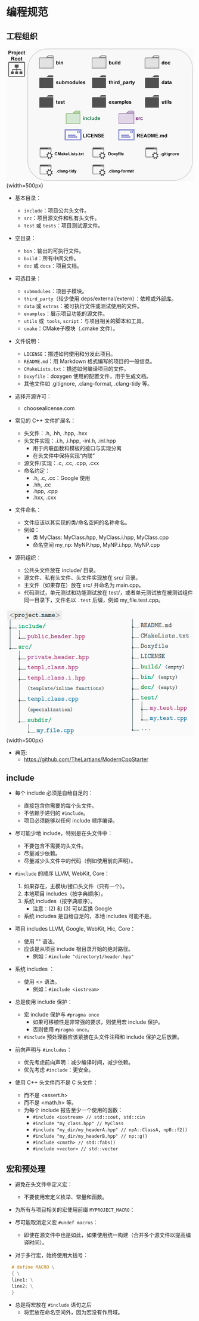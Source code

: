 # 编程规范

## 工程组织

![输入图片说明](./imgs/2024-07/1qJOS2LDTH0ybpzg.png){width=500px}





- 基本目录：
  - `include`：项目公共头文件。
  - `src`：项目源文件和私有头文件。
  - `test` 或 `tests`：项目测试源文件。

- 空目录：
  - `bin`：输出的可执行文件。
  - `build`：所有中间文件。
  - `doc` 或 `docs`：项目文档。

- 可选目录：
  - `submodules`：项目子模块。
  - `third_party`（较少使用 deps/external/extern）：依赖或外部库。
  - `data` 或 `extras`：被可执行文件或测试使用的文件。
  - `examples`：展示项目功能的源文件。
  - `utils` 或` tools`, `script`：与项目相关的脚本和工具。
  - `cmake`：CMake子模块（.cmake 文件）。

- 文件说明：
  - `LICENSE`：描述如何使用和分发此项目。
  - `README.md`：用 Markdown 格式编写的项目的一般信息。
  - `CMakeLists.txt`：描述如何编译项目的文件。
  - `Doxyfile`：doxygen 使用的配置文件，用于生成文档。
  - 其他文件如 .gitignore, .clang-format, .clang-tidy 等。


- 选择开源许可：
  - choosealicense.com


- 常见的 C++ 文件扩展名：
  - 头文件：.h, .hh, .hpp, .hxx
  - 头文件实现：.i.h, .i.hpp, -inl.h, .inl.hpp
    - 用于内联函数和模板的接口与实现分离
    - 在头文件中保持实现“内联”
  - 源文件/实现：.c, .cc, .cpp, .cxx
  - 命名约定：
    - .h, .c, .cc：Google 使用
    - .hh, .cc
    - .hpp, .cpp
    - .hxx, .cxx

- 文件命名：
  - 文件应该以其实现的类/命名空间的名称命名。
  - 例如：
    - 类 MyClass: MyClass.hpp, MyClass.i.hpp, MyClass.cpp
    - 命名空间 my_np: MyNP.hpp, MyNP.i.hpp, MyNP.cpp

- 源码组织：
  - 公共头文件放在 include/ 目录。
  - 源文件、私有头文件、头文件实现放在 src/ 目录。
  - 主文件（如果存在）放在 src/ 并命名为 main.cpp。
  - 代码测试，单元测试和功能测试放在 test/，或者单元测试放在被测试组件同一目录下，文件名以 `.test` 后缀，例如 my_file.test.cpp。

![输入图片说明](./imgs/2024-07/jY9iLAZq8pfecZPe.png){width=500px}


* 典范:
	* https://github.com/TheLartians/ModernCppStarter


## include



- 每个 include 必须是自给自足的：
  - 直接包含你需要的每个头文件。
  - 不依赖于递归的 `#include`。
  - 项目必须能够以任何 include 顺序编译。

- 尽可能少地 include，特别是在头文件中：
  - 不要包含不需要的头文件。
  - 尽量减少依赖。
  - 尽量减少头文件中的代码（例如使用前向声明）。

- `#include` 的顺序 LLVM, WebKit, Core：
  1. 如果存在，主模块/接口头文件（只有一个）。
  2. 本地项目 includes（按字典顺序）。
  3. 系统 includes（按字典顺序）。
     - 注意：(2) 和 (3) 可以互换 Google
  - 系统 includes 是自给自足的，本地 includes 可能不是。

- 项目 includes LLVM, Google, WebKit, Hic, Core：
  - 使用 "" 语法。
  - 应该是从项目 include 根目录开始的绝对路径。
    - 例如：`#include "directory1/header.hpp"`

- 系统 includes ：
  - 使用 <> 语法。
    - 例如：`#include <iostream>`

- 总是使用 include 保护：
  - 宏 include 保护与 `#pragma once`
    - 如果可移植性是非常强的要求，则使用宏 include 保护。
    - 否则使用 `#pragma once`。
  - `#include` 预处理器应该紧接在头文件注释和 include 保护之后放置。

- 前向声明与 `#includes`：
  - 优先考虑前向声明：减少编译时间，减少依赖。
  - 优先考虑 `#include`：更安全。

- 使用 C++ 头文件而不是 C 头文件：
  - <cassert> 而不是 <assert.h>
  - <cmath> 而不是 <math.h> 等。
  - 为每个 include 报告至少一个使用的函数：
    - `#include <iostream> // std::cout, std::cin`
    - `#include "my_class.hpp" // MyClass`
    - `#include "my_dir/my_headerA.hpp" // npA::ClassA, npB::f2()`
    - `#include "my_dir/my_headerB.hpp" // np::g()`
    - `#include <cmath> // std::fabs()`
    - `#include <vector> // std::vector`


## 宏和预处理

- 避免在头文件中定义宏：
  - 不要使用宏定义枚举、常量和函数。

- 为所有与项目相关的宏使用前缀 `MYPROJECT_MACRO`：

- 尽可能取消定义宏 `#undef macros`：
  - 即使在源文件中也是如此，如果使用统一构建（合并多个源文件以提高编译时间）。

- 对于多行宏，始终使用大括号：
```cpp
  # define MACRO \
  { \
  line1; \
  line2; \
  }
```

* 总是将宏放在 `#include` 语句之后
	* 将宏放在命名空间外，因为宏没有作用域。
<!--stackedit_data:
eyJoaXN0b3J5IjpbMTg0NzQ2MjI4NCw0MzU4OTY0MTksMTE0NT
kyMjQ0NV19
-->